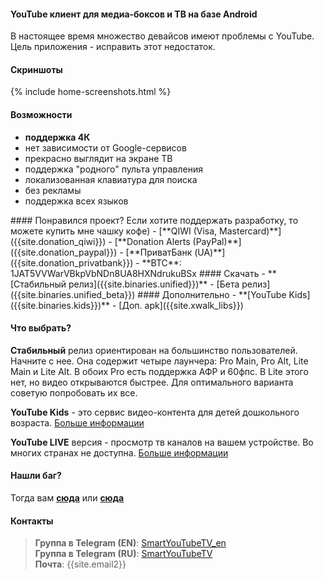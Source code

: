 #### YouTube клиент для медиа-боксов и ТВ на базе Android

В настоящее время множество девайсов имеют проблемы с YouTube. Цель приложения - исправить этот недостаток.

<!-- Данное приложение напоминает родное приложение [**YouTube for Android TV**](https://play.google.com/store/apps/details?id=com.google.android.youtube.tv), но с некоторыми изменениями (см. ниже). -->

#### Скриншоты
{% include home-screenshots.html %}

#### Возможности
- **поддержка 4К**
- нет зависимости от Google-сервисов
- прекрасно выглядит на экране ТВ
- поддержка "родного" пульта управления
- локализованная клавиатура для поиска
- без рекламы
- поддержка всех языков

<a name="donation-section"/>
#### Понравился проект?
Если хотите поддержать разработку, то можете купить мне чашку кофе)
- [**QIWI (Visa, Mastercard)**]({{site.donation_qiwi}})
- [**Donation Alerts (PayPal)**]({{site.donation_paypal}})
- [**ПриватБанк (UA)**]({{site.donation_privatbank}})
- **BTC**: 1JAT5VVWarVBkpVbNDn8UA8HXNdrukuBSx

<a name="releases-section"/>
#### Скачать
- **[Стабильный релиз]({{site.binaries.unified}})**
- [Бета релиз]({{site.binaries.unified_beta}})  

<a name="source-code-section"/>
#### Дополнительно
- **[YouTube Kids]({{site.binaries.kids}})**
<!-- - [YouTube LIVE]({{site.binaries.Live}}) -->
<!-- - **[Исходный код](https://github.com/yuliskov/SmartYouTubeTV)** -->  
- [Доп. apk]({{site.xwalk_libs}})
<!-- - [MiTV2 версия]({{site.binaries.MiTV2}})    -->
<!-- - [Mystery версия]({{site.binaries.MiTV2}})    -->
<!-- - [Все релизы](https://github.com/yuliskov/SmartYouTubeTV/releases)   -->

#### Что выбрать?

**Стабильный** релиз ориентирован на большинство пользователей. Начните с нее.
Она содержит четыре лаунчера: Pro Main, Pro Alt, Lite Main и Lite Alt. В обоих Pro есть поддержка АФР и 60фпс. В Lite этого нет, но видео открываются быстрее. Для оптимального варианта советую попробовать их все.

**YouTube Kids** - это сервис видео-контента для детей дошкольного возраста. [Больше информации](https://kids.youtube.com)

**YouTube LIVE** версия - просмотр тв каналов на вашем устройстве. Во многих странах не доступна. [Больше информации](https://tv.youtube.com)

<!-- **MiTV2** и **Mystery** версии разработаны специально для одноименных устройств, но вы также можете их попробовать. -->

<!-- **Доп. apk** - это движки вывода вывода. Используются в 1080 и 4K alt версиях. Качайте их только в том случае, если само приложение не в состоянии их поставить. -->

#### Нашли баг?
Тогда вам **[сюда](https://github.com/yuliskov/SmartYouTubeTV/issues)** или **[сюда](http://t.me/SmartYouTubeTV)**

<!-- #### Спасибо за помощь
- **[WolfganP](https://github.com/WolfganP)** (README)
- **[javierpz](https://github.com/javierpz)** (cast fix)
- **[TheRMaverick](https://github.com/TheRMaverick)** (German language)
- **[Maikell84](https://github.com/Maikell84)** (misc fixes) -->

<!-- #### Разработчик
- **[yuliskov](https://github.com/yuliskov)** -->

#### Контакты
> **Группа в Telegram (EN)**: [SmartYouTubeTV_en](http://t.me/SmartYouTubeTV_en)  
> **Группа в Telegram (RU)**: [SmartYouTubeTV](http://t.me/SmartYouTubeTV)  
> **Почта**: {{site.email2}}   